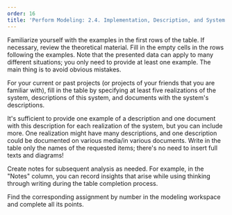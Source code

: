 ```yaml
---
order: 16
title: 'Perform Modeling: 2.4. Implementation, Description, and System Documentation'
---
```


Familiarize yourself with the examples in the first rows of the table. If necessary, review the theoretical material. Fill in the empty cells in the rows following the examples. Note that the presented data can apply to many different situations; you only need to provide at least one example. The main thing is to avoid obvious mistakes.

For your current or past projects (or projects of your friends that you are familiar with), fill in the table by specifying at least five realizations of the system, descriptions of this system, and documents with the system's descriptions.

It's sufficient to provide one example of a description and one document with this description for each realization of the system, but you can include more. One realization might have many descriptions, and one description could be documented on various media/in various documents. Write in the table only the names of the requested items; there's no need to insert full texts and diagrams!

Create notes for subsequent analysis as needed. For example, in the "Notes" column, you can record insights that arise while using thinking through writing during the table completion process.

Find the corresponding assignment by number in the modeling workspace and complete all its points.